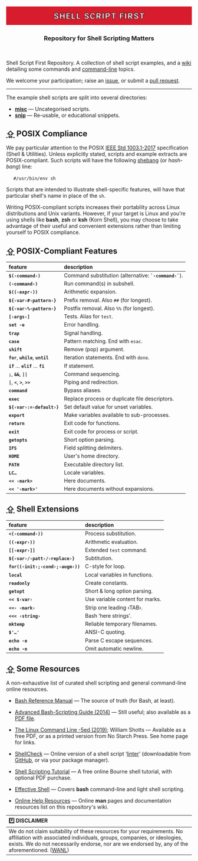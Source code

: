 <a id="shs1st"></a>
<div align="center" width="100%">
<a href="http://github.com/incusdata/shs1st/wiki"
   title="GitHub - Incus Data / Shell Script First / Wiki"
   ><img src="./res/shs1st-cut.svg?raw=true" alt="Shell Script First Wiki"/></a>
<br/>
<h3 align="center"><h3>Repository for Shell Scripting Matters</h3>
</div>
<br/>

Shell Script First Repository. A collection of shell script examples, and a
[wiki][shs1st-wiki] detailing some commands and [command-line][w-cli] topics.

We welcome your participation; raise an [issue](https://github.com/incusdata/shs1st/issues), or submit a [pull request](https://github.com/incusdata/shs1st/pulls).

-----

The example shell scripts are split into several directories:

 * [**misc**](misc/) — Uncategorised scripts.
 * [**snip**](snip/) — Re-usable, or educational snippets.

## [&#x21EA;](#shs1st) POSIX Compliance

We pay particular attention to the POSIX [IEEE Std 1003.1-2017][posix-shell] specification (Shell & Utilities). Unless explicitly stated, scripts and example extracts are POSIX-compliant. Such scripts will have the following [shebang][w-shebang] (or *hash-bang*) line:

&nbsp;&nbsp;&nbsp;&nbsp; `#/usr/bin/env sh`

Scripts that are intended to illustrate shell-specific features, will have that particular shell's name in place of the `sh`.

Writing POSIX-compliant scripts increases their portability across Linux distributions and Unix variants. However, if your target is Linux and you’re using shells like **bash**, **zsh** or **ksh** (Korn Shell), you may choose to take advantage of their useful and convenient extensions rather than limiting yourself to POSIX compliance.

[posix-shell]:
   https://pubs.opengroup.org/onlinepubs/9699919799/utilities/contents.html
   "POSIX — Shell & Utilities: Detailed TOC"
[w-shebang]:
   https://en.wikipedia.org/wiki/Shebang_(Unix)
   "Wikipedia — Shebang (Unix)"

## [&#x21EA;](#shs1st) POSIX-Compliant Features

| feature                                | description                    |
|:---------------------------------------|:-------------------------------|
| **`$(‹command›)`**                     | Command substitution (alternative: **`` `‹command›` ``**). |
| **`(‹command›)`**                      | Run command(s) in subshell. |
| **`$((‹expr›))`**                      | Arithmetic expansion. |
| **`${‹var›#‹pattern›}`**               | Prefix removal. Also `##` (for longest). |
| **`${‹var›%‹pattern›}`**               | Postfix removal. Also `%%` (for longest). |
| **`[‹args›]`**                         | Tests. Alias for `test`. |
| **`set -e`**                           | Error handling. |
| **`trap`**                             | Signal handling. |
| **`case`**                             | Pattern matching. End with `esac`. |
| **`shift`**                            | Remove (pop) argument. |
| **`for`**, **`while`**, **`until`**    | Iteration statements. End with `done`. |
| **`if`** … **`elif`** … **`fi`**       | If statement. |
| **`;`**, **`&&`**, **`\|\|`**          | Command sequencing. |
| **`\|`**, **`<`**, **`>`**, **`>>`**   | Piping and redirection. |
| **`command`**                          | Bypass aliases. |
| **`exec`**                             | Replace process or duplicate file descriptors. |
| **`${‹var›:=‹default›}`**              | Set default value for unset variables. |
| **`export`**                           | Make variables available to sub-processes. |
| **`return`**                           | Exit code for functions. |
| **`exit`**                             | Exit code for process or script. |
| **`getopts`**                          | Short option parsing. |
| **`IFS`**                              | Field splitting delimiters. |
| **`HOME`**                             | User's home directory. |
| **`PATH`**                             | Executable directory list. |
| **`LC…`**                              | Locale variables. |
| **`<< ‹mark>`**                        | Here documents. |
| **`<< '‹mark>'`**                      | Here documents without expansions. |

## [&#x21EA;](#shs1st) Shell Extensions 

| feature                                | description                    |
|:---------------------------------------|:-------------------------------|
| **`<(‹command›))`**                    | Process substitution. |
| **`((‹expr›))`**                       | Arithmetic evaluation. |
| **`[[‹expr›]]`**                       | Extended `test` command. |
| **`${‹var›/‹patt›/‹replace›}`**        | Subtitution. |
| **`for((‹init›;‹cond›;‹augm›))`**      | C-style for loop. |
| **`local`**                            | Local variables in functions. |
| **`readonly`**                         | Create constants. |
| **`getopt`**                           | Short & long option parsing. |
| **`<< $‹var›`**                        | Use variable content for marks. | 
| **`<<- ‹mark›`**                       | Strip one leading ‹TAB›. | 
| **`<<< ‹string›`**                     | Bash ‘here strings’. |
| **`mktemp`**                           | Reliable temporary filenames. |
| **`$'…'`**                             | ANSI-C quoting. |
| **`echo -e`**                          | Parse C escape sequences. |
| **`echo -n`**                          | Omit automatic newline. |

## [&#x21EA;](#shs1st) Some Resources

A non-exhaustive list of curated shell scripting and general command-line
online resources.
 
 * [Bash Reference Manual][bash-ref] — The source of truth (for Bash, at least).

 * [Advanced Bash-Scripting Guide (2014)][avbsg] — Still useful; also available as a [PDF file][avbsg-pdf].

 * [The Linux Command Line -5ed (2019)][lcmd-tlcl]; William Shotts — Available as a free PDF, or as a printed version from No Starch Press. See home page for links.

 * [ShellCheck][shchk-home] — Online version of a shell script ‘[linter][w-lint]’ (downloadable from [GitHub][shchk-gh], or via your package manager).

 * [Shell Scripting Tutorial][shstut] — A free online Bourne shell tutorial, with optional PDF purchase.

 * [Effective Shell][eff-shell] — Covers **bash** command-line and light shell scripting.

 * [Online Help Resources][idgh-shs1st-wiki-home-online-res] — Online **man** pages and documentation resources list on this repository's wiki.

| &#x002A;&#xFE0F;&#x20E3; **DISCLAIMER** |
| :-------------------------------------- |
| We do not claim suitability of these resources for your requirements. No affiliation with associated individuals, groups, companies, or ideologies, exists. We do not necessarily endorse, nor are we endorsed by, any of the aforementioned. ([WANL](## "We Are Not Lawyers")) |

[avbsg]:
   https://tldp.org/LDP/abs/html/"
   "TLDP — Advanced Bash-Scripting Guide (html)"
[avbsg-pdf]:
   https://tldp.org/LDP/abs/abs-guide.pdf?ref=its-foss
   "TLDP — Advanced Bash-Scripting Guide (pdf)"
[bash-ref]:
   https://www.gnu.org/software/bash/manual/bash.html
   "GNU — Bash Reference Manual"
[shs1st-wiki]:
   https://github.com/incusdata/shs1st/wiki
   "GitHub — incusdata/shs1st.wiki Home Page"
[w-cli]:
   https://en.wikipedia.org/wiki/Command-line_interface
   "Wikipedia — Command-Line Interface"
[lcmd-tlcl]:
   http://www.linuxcommand.org/tlcl.php
   "The Linux Command Line (home page)"
[shchk-home]:
   https://www.shellcheck.net/?ref=its-foss#
   "ShellCheck — Online shellcheck for scripts"
[shchk-gh]:
   https://github.com/koalaman/shellcheck
   "GitHub — ShellCheck"
[shstut]:
   https://www.shellscript.sh/
   "Shell Scripting Tutorial (Bourne Shell)"
[w-lint]:
   https://en.wikipedia.org/wiki/Lint_(software)
   "Wikipedia — Lint (software)"
[eff-shell]:
   https://effective-shell.com/
   "Effective Shell"
[idgh-shs1st-wiki-home-online-res]:
   https://github.com/incusdata/shs1st/wiki#online-help
   "GitHub — Incus Data / Shell Scripting First / Wiki / Online Help"
